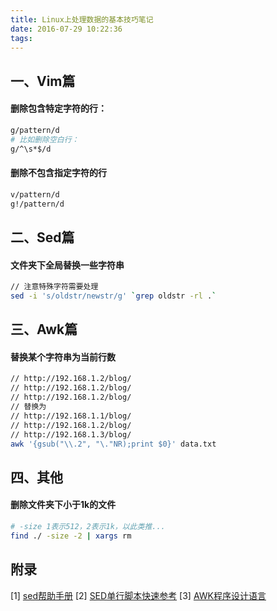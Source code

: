 ```yaml
---
title: Linux上处理数据的基本技巧笔记
date: 2016-07-29 10:22:36
tags:
---
```


## 一、Vim篇

#### 删除包含特定字符的行：
```bash
g/pattern/d
# 比如删除空白行：
g/^\s*$/d
```

#### 删除不包含指定字符的行
```bash
v/pattern/d
g!/pattern/d
```

## 二、Sed篇

#### 文件夹下全局替换一些字符串
```bash
// 注意特殊字符需要处理
sed -i 's/oldstr/newstr/g' `grep oldstr -rl .`
```

## 三、Awk篇

#### 替换某个字符串为当前行数
```bash
// http://192.168.1.2/blog/
// http://192.168.1.2/blog/
// http://192.168.1.2/blog/
// 替换为
// http://192.168.1.1/blog/
// http://192.168.1.2/blog/
// http://192.168.1.3/blog/
awk '{gsub("\\.2", "\."NR);print $0}' data.txt
```

## 四、其他

#### 删除文件夹下小于1k的文件
```bash
# -size 1表示512，2表示1k，以此类推...
find ./ -size -2 | xargs rm
```

## 附录
[1] [sed帮助手册](http://www.gnu.org/software/sed/manual/sed.html)
[2] [SED单行脚本快速参考](http://sed.sourceforge.net/sed1line_zh-CN.html)
[3] [AWK程序设计语言](http://awk.readthedocs.io/en/latest/index.html)
